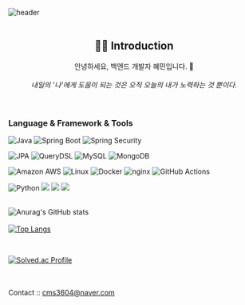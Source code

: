 ![header](https://capsule-render.vercel.app/api?type=rect&customColorList=0,2,3&height=150&section=header&text=HEAMIN's%20GitHub&fontSize=60)
<br><br>
<div align=center> <h2>🙌🏻 Introduction </h2>
  안녕하세요, 백엔드 개발자 혜민입니다. 👋
  <br><br>
  <em>내일의 '나'에게 도움이 되는 것은 오직 오늘의 내가 노력하는 것 뿐이다.</em>
</div>
<br><br>


<h3>Language & Framework & Tools</h3>

![Java](https://img.shields.io/badge/Java-007396?style=for-the-badge&logo=java&logoColor=white)
![Spring Boot](https://img.shields.io/badge/Spring%20Boot-6DB33F?style=for-the-badge&logo=spring-boot&logoColor=white)
![Spring Security](https://img.shields.io/badge/Spring%20Security-6DB33F?style=for-the-badge&logo=spring-security&logoColor=white)

![JPA](https://img.shields.io/badge/JPA-59666C?style=for-the-badge&logo=hibernate&logoColor=white)
![QueryDSL](https://img.shields.io/badge/QueryDSL-0769AD?style=for-the-badge&logo=querydsl&logoColor=white)
![MySQL](https://img.shields.io/badge/MySQL-4479A1?style=for-the-badge&logo=mysql&logoColor=white)
![MongoDB](https://img.shields.io/badge/MongoDB-%234ea94b.svg?style=for-the-badge&logo=mongodb&logoColor=white)

![Amazon AWS](https://img.shields.io/badge/Amazon_AWS-232F3E?style=for-the-badge&logo=amazon-aws&logoColor=white)
![Linux](https://img.shields.io/badge/Linux-FCC624?style=for-the-badge&logo=linux&logoColor=black)
![Docker](https://img.shields.io/badge/Docker-2496ED?style=for-the-badge&logo=docker&logoColor=white)
![nginx](https://img.shields.io/badge/nginx-009639?style=for-the-badge&logo=nginx&logoColor=white)
![GitHub Actions](https://img.shields.io/badge/GitHub%20Actions-2088FF?style=for-the-badge&logo=github-actions&logoColor=white)

![Python](https://img.shields.io/badge/python-3670A0?style=for-the-badge&logo=python&logoColor=ffdd54)
<img src="https://img.shields.io/badge/pytorch-%23EE4C2C.svg?&style=for-the-badge&logo=pytorch&logoColor=white" />  <img src="https://img.shields.io/badge/tensorflow-%23FF6F00.svg?&style=for-the-badge&logo=tensorflow&logoColor=white" />  <img src="https://img.shields.io/badge/opencv-%235C3EE8.svg?&style=for-the-badge&logo=opencv&logoColor=white" />
<br><br>

![Anurag's GitHub stats](https://github-readme-stats.vercel.app/api?username=Chaeruin&show_icons=true&theme=radical)
<br><br>
[![Top Langs](https://github-readme-stats.vercel.app/api/top-langs/?username=Chaeruin&layout=compact)](https://github.com/Chaeruin/github-readme-stats)

<br>

[![Solved.ac Profile](http://mazassumnida.wtf/api/v2/generate_badge?boj=cms3604)](https://solved.ac/cms3604/)

<br/><br/>
Contact :: cms3604@naver.com
